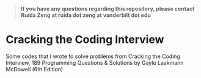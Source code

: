 >**If you have any questions regarding this repository, please contact Ruida Zeng at ruida dot zeng at vanderbilt dot edu**

# Cracking the Coding Interview
Some codes that I wrote to solve problems from Cracking the Coding Interview, 189 Programming Questions &amp; Solutions by Gayle Laakmann McDowell (6th Edition)
